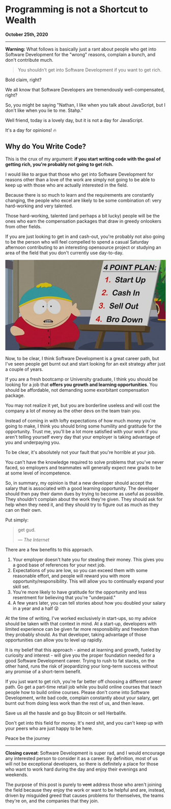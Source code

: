 <style>
  .markdown-body h1 {
    border-bottom: none;
  }

  @media (prefers-color-scheme: dark) {
    h1, h2, p, li {
      color: #fff;
    }

    .markdown-body {
      color-scheme: dark;
    }
</style>

# Programming is not a Shortcut to Wealth

**October 25th, 2020**

---

__Warning:__ What follows is basically just a rant about people who get into Software Development for the "wrong" reasons, complain a bunch, and don't contribute much.

> You shouldn't get into Software Development if you want to get rich.

Bold claim, right?

We all know that Software Developers are tremendously well-compensated, right?

So, you might be saying "Nathan, I like when you talk about JavaScript, but I don't like when you lie to me. Stahp."

Well friend, today is a lovely day, but it is not a day for JavaScript.

It's a day for opinions! 🔥

## Why do You Write Code?

This is the crux of my argument: __if you start writing code with the goal of getting rich, you're probably not going to get rich.__

I would like to argue that those who get into Software Development for reasons other than a love of the work are simply not going to be able to keep up with those who are actually interested in the field.

Because there is so much to learn and the requirements are constantly changing, the people who excel are likely to be some combination of: very hard-working and very talented.

Those hard-working, talented (and perhaps a bit lucky) people will be the ones who earn the compensation packages that draw in greedy onlookers from other fields.

If you are just looking to get in and cash-out, you're probably not also going to be the person who will feel compelled to spend a casual Saturday afternoon contributing to an interesting opensource project or studying an area of the field that you don't currently use day-to-day.

![](./startup-plan.jpg)

Now, to be clear, I think Software Development is a great career path, but I've seen people get burnt out and start looking for an exit strategy after just a couple of years.

If you are a fresh bootcamp or University graduate, I think you should be looking for a job that __offers you growth and learning opportunities__. You should be affordable, not demanding some exorbitant compensation package.

You may not realize it yet, but you are borderline useless and will cost the company a lot of money as the other devs on the team train you.

Instead of coming in with lofty expectations of how much money you're going to make, I think you should bring some humility and gratitude for the opportunity. Trust me, you'll be a lot more satisfied with your work if you aren't telling yourself every day that your employer is taking advantage of you and underpaying you.

To be clear, it's absolutely not your fault that you're horrible at your job.

You can't have the knowledge required to solve problems that you've never faced, so employers and teammates will generally expect new grads to be at some level of incompetence.

So, in summary, my opinion is that a new developer should accept the salary that is associated with a good learning opportunity. The developer should then pay their damn dues by trying to become as useful as possible. They shouldn't complain about the work they're given. They should ask for help when they need it, and they should try to figure out as much as they can on their own.

Put simply:

> get gud.
>
> &mdash; _The Internet_

There are a few benefits to this approach.

1. Your employer doesn't hate you for stealing their money. This gives you a good base of references for your next job.
2. Expectations of you are low, so you can exceed them with some reasonable effort, and people will reward you with more opportunity/responsibility. This will allow you to continually expand your skill set.
3. You're more likely to have gratitude for the opportunity and less resentment for believing that you're "underpaid."
4. A few years later, you can tell stories about how you doubled your salary in a year and a half 😜

At the time of writing, I've worked exclusively in start-ups, so my advice should be taken with that context in mind. At a start-up, developers with limited experience can be given far more responsibility and freedom than they probably should. As that developer, taking advantage of those opportunities can allow you to level up rapidly.

It is my belief that this approach - aimed at learning and growth, fueled by curiosity and interest - will give you the proper foundation needed for a good Software Development career. Trying to rush to fat stacks, on the other hand, runs the risk of jeopardizing your long-term success without any promise of a short-term benefit.

If you just want to get rich, you're far better off choosing a different career path. Go get a part-time retail job while you build online courses that teach people how to build online courses. Please don't come into Software Development, write bad code, complain constantly about your salary, get burnt out from doing less work than the rest of us, and then leave.

Save us all the hassle and go buy Bitcoin or sell Herbalife.

Don't get into this field for money. It's nerd shit, and you can't keep up with your peers who are just happy to be here.

Peace be the journey

---

__Closing caveat__: Software Development is super rad, and I would encourage any interested person to consider it as a career. By definition, most of us will not be exceptional developers, so there is definitely a place for those who want to work hard during the day and enjoy their evenings and weekends.

The purpose of this post is purely to ~~vent~~ address those who aren't joining the field because they enjoy the work or want to be helpful and are, instead, driven by misguided greed that causes problems for themselves, the teams they're on, and the companies that they join.
